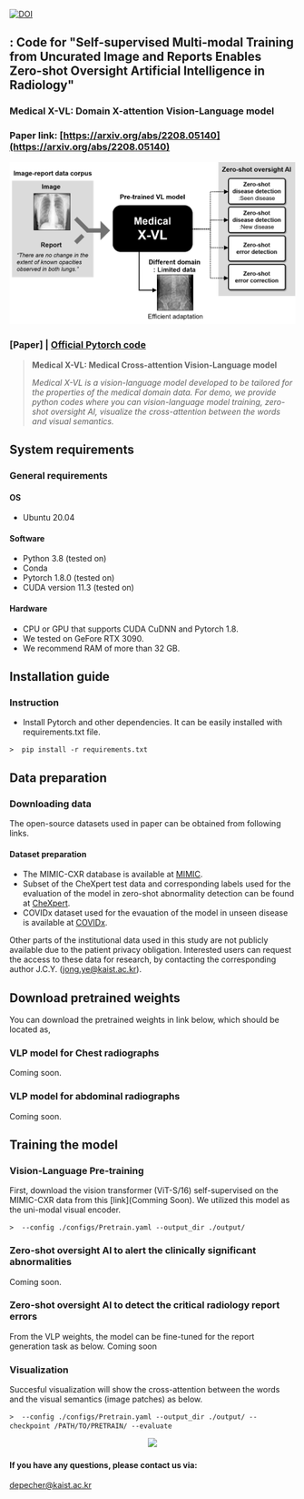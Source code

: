 [![DOI](https://zenodo.org/badge/549019105.svg)](https://zenodo.org/badge/latestdoi/549019105)

## : Code for "Self-supervised Multi-modal Training from Uncurated Image and Reports Enables Zero-shot Oversight Artificial Intelligence in Radiology"
### Medical X-VL: Domain X-attention Vision-Language model
### Paper link: [https://arxiv.org/abs/2208.05140](https://arxiv.org/abs/2208.05140)

<div align="center">
  <img src="./assets/teaser.png" width="580">
</div>

### [Paper] | [Official Pytorch code](https://github.com/sangjoon-park/)


> **Medical X-VL: Medical Cross-attention Vision-Language model**<br>
>
> *Medical X-VL is a vision-language model developed to be tailored for the properties of the medical domain data. For demo, we provide python codes where you can vision-language model training, zero-shot oversight AI, visualize the cross-attention between the words and visual semantics.*

## System requirements
### General requirements
#### OS
* Ubuntu 20.04

#### Software
* Python 3.8 (tested on)
* Conda
* Pytorch 1.8.0 (tested on)
* CUDA version 11.3 (tested on)

#### Hardware
* CPU or GPU that supports CUDA CuDNN and Pytorch 1.8.
* We tested on GeFore RTX 3090.
* We recommend RAM of more than 32 GB.

## Installation guide
### Instruction
* Install Pytorch and other dependencies. It can be easily installed with requirements.txt file.
```
>  pip install -r requirements.txt
```

## Data preparation
### Downloading data

The open-source datasets used in paper can be obtained from following links.

#### Dataset preparation
* The MIMIC-CXR database is available at [MIMIC](https://physionet.org/content/mimic-cxr/2.0.0/).
* Subset of the CheXpert test data and corresponding labels used for the evaluation of the model in zero-shot abnormality detection can be found at [CheXpert](https://github.com/rajpurkarlab/cheXpert-test-set-labels). 
* COVIDx dataset used for the evauation of the model in unseen disease is available at [COVIDx](https://www.kaggle.com/datasets/andyczhao/covidx-cxr2).


Other parts of the institutional data used in this study are not publicly available due to the patient privacy obligation. Interested users can request the access to these data for research, by contacting the corresponding author J.C.Y. (jong.ye@kaist.ac.kr).


## Download pretrained weights
You can download the pretrained weights in link below, which should be located as,

### VLP model for Chest radiographs

Coming soon.


### VLP model for abdominal radiographs

Coming soon.


## Training the model
### Vision-Language Pre-training
First, download the vision transformer (ViT-S/16) self-supervised on the MIMIC-CXR data from this [link](Comming Soon). We utilized this model as the uni-modal visual encoder.
```
>  --config ./configs/Pretrain.yaml --output_dir ./output/
```

### Zero-shot oversight AI to alert the clinically significant abnormalities
Coming soon.

### Zero-shot oversight AI to detect the critical radiology report errors
From the VLP weights, the model can be fine-tuned for the report generation task as below.
Coming soon

### Visualization
Succesful visualization will show the cross-attention between the words and the visual semantics (image patches) as below.
```
>  --config ./configs/Pretrain.yaml --output_dir ./output/ --checkpoint /PATH/TO/PRETRAIN/ --evaluate
```

<div align="center">
  <img src="./assets/fig_attention.png">
</div>


#### If you have any questions, please contact us via:
depecher@kaist.ac.kr
